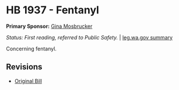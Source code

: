# HB 1937 - Fentanyl
**Primary Sponsor:** [Gina Mosbrucker](/person/leg/gina.mosbrucker.md)

*Status: First reading, referred to Public Safety.* | [leg.wa.gov summary](https://app.leg.wa.gov/billsummary?BillNumber=1937&Year=2021)

Concerning fentanyl.

## Revisions
* [Original Bill](1/)